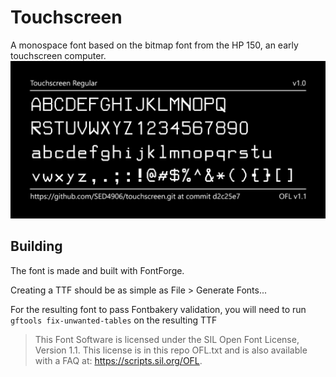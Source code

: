 # Touchscreen
A monospace font based on the bitmap font from the HP 150, an early touchscreen computer.
![Showcase image of font](documentation/image2.png)
## Building
The font is made and built with FontForge.

Creating a TTF should be as simple as File > Generate Fonts...

For the resulting font to pass Fontbakery validation, you will need to run `gftools fix-unwanted-tables` on the resulting TTF

> This Font Software is licensed under the SIL Open Font License, Version 1.1. This license is in this repo OFL.txt and is also available with a FAQ at: https://scripts.sil.org/OFL.

